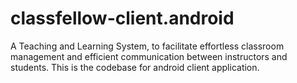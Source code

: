 # classfellow-client.android
A Teaching and Learning System, to facilitate effortless classroom management and efficient communication between instructors and students. This is the codebase for android client application.
